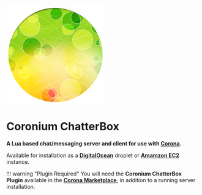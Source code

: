 ![logo](imgs/logo256.png)

# Coronium ChatterBox

__A Lua based chat/messaging server and client for use with [Corona](https://coronalabs.com).__

Available for installation as a __[DigitalOcean](install/digitalocean)__ droplet or __[Amamzon EC2](install/ec2)__ instance.

!!! warning "Plugin Required"
    You will need the __Coronium ChatterBox Plugin__ available in the __[Corona Marketplace]()__, in addition to a running server installation.
    